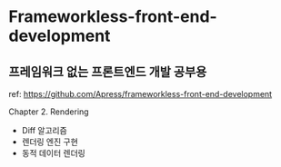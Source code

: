 # Frameworkless-front-end-development

## 프레임워크 없는 프론트엔드 개발 공부용

ref: https://github.com/Apress/frameworkless-front-end-development

Chapter 2. Rendering

- Diff 알고리즘
- 렌더링 엔진 구현
- 동적 데이터 렌더링
